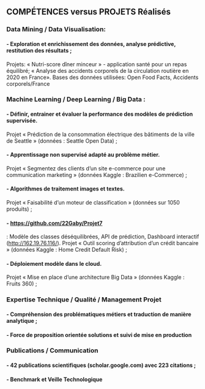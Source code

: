 ## COMPÉTENCES versus PROJETS Réalisés

### Data Mining / Data Visualisation:

#### - Exploration et enrichissement des données, analyse prédictive, restitution des résultats ;
Projets: « Nutri-score dîner minceur » - application santé pour un repas équilibré;  « Analyse des accidents corporels de la circulation routière en 2020 en France». 
Bases des données utilisées: Open Food Facts, Accidents corporels/France  

### Machine Learning / Deep Learning / Big Data :

#### - Définir, entrainer et évaluer la performance des modèles de prédiction supervisée. 
Projet « Prédiction de la consommation électrique des bâtiments de la ville de Seattle » 
(données : Seattle Open Data) ;
#### - Apprentissage non supervisé adapté au problème métier. 
Projet « Segmentez des clients d’un site e-commerce pour une communication marketing » 
(données Kaggle : Brazilien e-Commerce) ;
#### - Algorithmes de traitement images et textes. 
Projet « Faisabilité d’un moteur de classification » (données sur 1050 produits) ;
#### - https://github.com/22Gaby/Projet7
: Modèle des classes déséquilibrées, API de prédiction, Dashboard interactif (http://162.19.76.116/). 
Projet « Outil scoring d’attribution d’un crédit bancaire » 
(données Kaggle : Home Credit Default Risk) ; 
#### - Déploiement modèle dans le cloud. 
Projet « Mise en place d’une architecture Big Data » 
(données Kaggle : Fruits 360) ; 

### Expertise Technique / Qualité / Management Projet  
#### - Compréhension des problématiques métiers et traduction de manière analytique ; 
#### - Force de proposition orientée solutions et suivi de mise en production

### Publications / Communication 
#### - 42 publications scientifiques (scholar.google.com) avec 223 citations ;
#### - Benchmark et Veille Technologique

